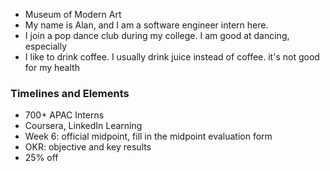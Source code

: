 * Museum of Modern Art
* My name is Alan, and I am a software engineer intern here.
* I join a pop dance club during my college. I am good at dancing, especially 
* I like to drink coffee. I usually drink juice instead of coffee. it's not good for my health

### Timelines and Elements

* 700+ APAC Interns
* Coursera, LinkedIn Learning
* Week 6: official midpoint, fill in the midpoint evaluation form
* OKR: objective and key results
* 25% off 